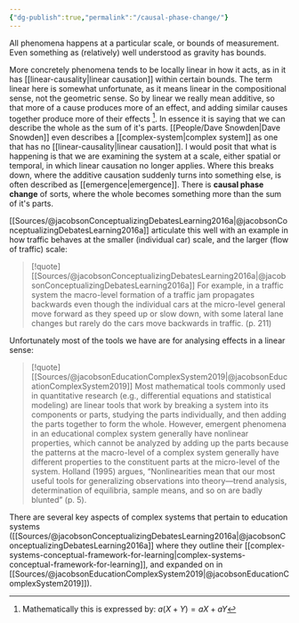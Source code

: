 ```yaml
---
{"dg-publish":true,"permalink":"/causal-phase-change/"}
---
```



All phenomena happens at a particular scale, or bounds of measurement. Even something as (relatively) well understood as gravity has bounds. 

More concretely phenomena tends to be locally linear in how it acts, as in it has [[linear-causality\|linear causation]] within certain bounds. The term linear here is somewhat unfortunate, as it means linear in the compositional sense, not the geometric sense. So by linear we really mean additive, so that more of a cause produces more of an effect, and adding similar causes together produce more of their effects [^1]. In essence it is saying that we can describe the whole as the sum of it's parts.  [[People/Dave Snowden\|Dave Snowden]] even describes a [[complex-system\|complex system]] as one that has no [[linear-causality\|linear causation]]. I would posit that what is happening is that we are examining the system at a scale, either spatial or temporal, in which linear causation no longer applies. Where this breaks down, where the additive causation suddenly turns into something else, is often described as [[emergence\|emergence]]. There is **causal phase change** of sorts, where the whole becomes something more than the sum of it's parts. 

[[Sources/@jacobsonConceptualizingDebatesLearning2016a\|@jacobsonConceptualizingDebatesLearning2016a]] articulate this well with an example in how traffic behaves at the smaller (individual car) scale, and the larger (flow of traffic) scale:

> [!quote] [[Sources/@jacobsonConceptualizingDebatesLearning2016a\|@jacobsonConceptualizingDebatesLearning2016a]]
> For example, in a traffic system the macro-level formation of a traffic jam propagates backwards even though the individual cars at the micro-level general move forward as they speed up or slow down, with some lateral lane changes but rarely do the cars move backwards in traffic. (p. 211)

Unfortunately most of the tools we have are for analysing effects in a linear sense:

> [!quote] [[Sources/@jacobsonEducationComplexSystem2019\|@jacobsonEducationComplexSystem2019]]
> Most mathematical tools commonly used in quantitative research (e.g., differential equations and statistical modeling) are linear tools that work by breaking a system into its components or parts, studying the parts individually, and then adding the parts together to form the whole. However, emergent phenomena in an educational complex system generally have nonlinear properties, which cannot be analyzed by adding up the parts because the patterns at the macro-level of a complex system generally have different properties to the constituent parts at the micro-level of the system. Holland (1995) argues, “Nonlinearities mean that our most useful tools for generalizing observations into theory—trend analysis, determination of equilibria, sample means, and so on are badly blunted” (p. 5).

There are several key aspects of complex systems that pertain to education systems ([[Sources/@jacobsonConceptualizingDebatesLearning2016a\|@jacobsonConceptualizingDebatesLearning2016a]] where they outline their [[complex-systems-conceptual-framework-for-learning\|complex-systems-conceptual-framework-for-learning]], and expanded on in [[Sources/@jacobsonEducationComplexSystem2019\|@jacobsonEducationComplexSystem2019]]).


[^1]: Mathematically this is expressed by: $a(X + Y) = aX + aY$